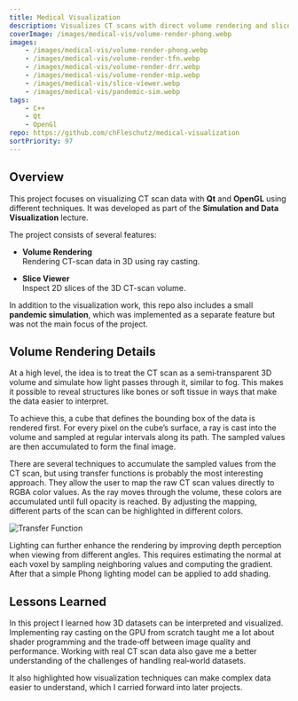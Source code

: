 ```yaml
---
title: Medical Visualization
description: Visualizes CT scans with direct volume rendering and slice viewing using Qt and OpenGL.
coverImage: /images/medical-vis/volume-render-phong.webp
images: 
    - /images/medical-vis/volume-render-phong.webp
    - /images/medical-vis/volume-render-tfn.webp
    - /images/medical-vis/volume-render-drr.webp
    - /images/medical-vis/volume-render-mip.webp
    - /images/medical-vis/slice-viewer.webp
    - /images/medical-vis/pandemic-sim.webp
tags: 
    - C++
    - Qt
    - OpenGl
repo: https://github.com/chFleschutz/medical-visualization
sortPriority: 97
---
```


## Overview

This project focuses on visualizing CT scan data with **Qt** and **OpenGL** using different techniques. It was developed as part of the **Simulation and Data Visualization** lecture. 

The project consists of several features:

- **Volume Rendering**  
  Rendering CT-scan data in 3D using ray casting.

- **Slice Viewer**  
  Inspect 2D slices of the 3D CT-scan volume.  

In addition to the visualization work, this repo also includes a small **pandemic simulation**, which was implemented as a separate feature but was not the main focus of the project.  


## Volume Rendering Details

At a high level, the idea is to treat the CT scan as a semi‑transparent 3D volume and simulate how light passes through it, similar to fog. This makes it possible to reveal structures like bones or soft tissue in ways that make the data easier to interpret.

To achieve this, a cube that defines the bounding box of the data is rendered first. For every pixel on the cube’s surface, a ray is cast into the volume and sampled at regular intervals along its path. The sampled values are then accumulated to form the final image.

There are several techniques to accumulate the sampled values from the CT scan, but using transfer functions is probably the most interesting approach. They allow the user to map the raw CT scan values directly to RGBA color values. As the ray moves through the volume, these colors are accumulated until full opacity is reached. By adjusting the mapping, different parts of the scan can be highlighted in different colors.  

![Transfer Function](/images/medical-vis/transfer-function.webp)

Lighting can further enhance the rendering by improving depth perception when viewing from different angles. This requires estimating the normal at each voxel by sampling neighboring values and computing the gradient. After that a simple Phong lighting model can be applied to add shading.


## Lessons Learned

In this project I learned how 3D datasets can be interpreted and visualized. Implementing ray casting on the GPU from scratch taught me a lot about shader programming and the trade‑off between image quality and performance. Working with real CT scan data also gave me a better understanding of the challenges of handling real‑world datasets.

It also highlighted how visualization techniques can make complex data easier to understand, which I carried forward into later projects.
